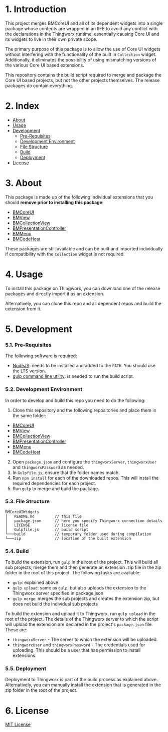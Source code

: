 # 1. Introduction

This project merges BMCoreUI and all of its dependent widgets into a single package whose contents are wrapped in an IIFE to avoid any conflict with the declarations in the Thingworx runtime, essentially causing Core UI and its widgets to live in their own private scope.

The primary purpose of this package is to allow the use of Core UI widgets without interfering with the functionality of the built in `Collection` widget. Additionally, it eliminates the possibility of using mismatching versions of the various Core UI based extensions.

This repository contains the build script required to merge and package the Core UI based projects, but not the other projects themselves. The release packages do contain everything.

# 2. Index

- [About](#about)
- [Usage](#usage)
- [Development](#development)
  - [Pre-Requisites](#pre-requisites)
  - [Development Environment](#development-environment)
  - [File Structure](#file-structure)
  - [Build](#build)  
  - [Deployment](#deployment)  
- [License](#license)

# 3. About

This package is made up of the following individual extensions that you should **remove prior to installing this package**:
 - [BMCoreUI](https://github.com/BogdanMihaiciuc/BMCoreUI)
 - [BMView](https://github.com/BogdanMihaiciuc/BMView)
 - [BMCollectionView](https://github.com/BogdanMihaiciuc/BMCollectionView)
 - [BMPresentationController](https://github.com/BogdanMihaiciuc/BMPresentationController)
 - [BMMenu](https://github.com/BogdanMihaiciuc/BMMenu)
 - [BMCodeHost](https://github.com/BogdanMihaiciuc/BMCodeHost)

These packages are still available and can be built and imported individually if compatibility with the `Collection` widget is not required.

# 4. Usage

To install this package on Thingworx, you can download one of the release packages and directly import it as an extension.

Alternatively, you can clone this repo and all dependent repos and build the extension from it.

# 5. Development

### 5.1. Pre-Requisites

The following software is required:

* [NodeJS](https://nodejs.org/en/): needs to be installed and added to the `PATH`. You should use the LTS version.
* [gulp command line utility](https://gulpjs.com/docs/en/getting-started/quick-start): is needed to run the build script.

### 5.2. Development Environment
In order to develop and build this repo you need to do the following:
1. Clone this repository and the following repositories and place them in the same folder:
 - [BMCoreUI](https://github.com/BogdanMihaiciuc/BMCoreUI)
 - [BMView](https://github.com/BogdanMihaiciuc/BMView)
 - [BMCollectionView](https://github.com/BogdanMihaiciuc/BMCollectionView)
 - [BMPresentationController](https://github.com/BogdanMihaiciuc/BMPresentationController)
 - [BMMenu](https://github.com/BogdanMihaiciuc/BMMenu)
 - [BMCodeHost](https://github.com/BogdanMihaiciuc/BMCodeHost)
2. Open `package.json` and configure the `thingworxServer`, `thingworxUser` and `thingworxPassword` as needed.
3. In `Gulpfile.js`, ensure that the folder names match.
4. Run `npm install` for each of the downloaded repos. This will install the required dependencies for each project.
5. Run `gulp` to merge and build the package.

### 5.3. File Structure
```
BMCoreUIWidgets
│   README.md         // this file
│   package.json      // here you specify Thingworx connection details
│   LICENSE           // license file
│   Gulpfile.js       // build script
└───build             // temporary folder used during compilation
└───zip               // location of the built extension
```

### 5.4. Build
To build the extension, run `gulp` in the root of the project. This will build all sub projects, merge them and then generate an extension .zip file in the zip folder in the root of this project. The following tasks are available:
 - `gulp`: explained above
 - `gulp upload`: same as `gulp`, but also uploads the extension to the Thingworx server specified in package.json
 - `gulp merge`: merges the sub projects and creates the extension zip, but does not build the individual sub projects

To build the extension and upload it to Thingworx, run `gulp upload` in the root of the project. The details of the Thingworx server to which the script will upload the extension are declared in the project's `package.json` file. These are:
 * `thingworxServer` - The server to which the extension will be uploaded.
 * `thingworxUser` and `thingworxPassword` - The credentials used for uploading. This should be a user that has permission to install extensions.

### 5.5. Deployment

Deployment to Thingworx is part of the build process as explained above. Alternatively, you can manually install the extension that is generated in the zip folder in the root of the project.

# 6. License

[MIT License](LICENSE)